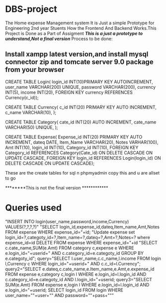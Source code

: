 # DBS-project
The Home expense Management system
It is Just a simple Prototype for Engineering 2nd year Stuents How the  Frontend And Backend Works.This Project is Done as a Part of Assigment
***************This is a just a prototype to understand,Not a final version***************
Process to be done:
## Install xampp latest version,and install mysql connector zip and tomcate server 9.0 package from your browser
CREATE TABLE Login(
  login_id INT(10)PRIMARY KEY AUTOINCREMENT,
  user_name VARCHAR(200) UNIQUE,
  password VARCHAR(200),
  currency INT(5),
  income INT(20),
  FOREIGN KEY currency REFERENCES Currency(c_id));
  
CREATE TABLE Currency(
    c_id INT(20) PRIMARY KEY AUTO INCREMENT,
    c_name VARCHAR(10),
    );



CREATE TABLE Category(
  cate_id INT(20) AUTO INCREMENT,
  cate_name VARCHAR(50) UNIQUE,
  );
  
  
  
CREATE TABLE Expense(
  Expense_id INT(20) PRIMARY KEY AUTO INCREMENT,
  dateq DATE,
  Item_Name VARCHAR(20),
  Notes VARHAR(100),
  Amt INT(10),
  login_id INT(10),
  Category_id INT(10),
  FOREIGN KEY Category_id REFERENCES Category(Cate_id) ON DELETE CASCADE ON UPDATE CASCADE,
  FOREIGN KEY login_id REFERENCES Login(login_id) ON DELETE CASCADE ON UPDATE CASCADE);
  
These are the create tables for sql n phpmyadmin copy this and u are allset to go


********This is not the final version ************

# Queries used
"INSERT INTO login(user_name,password,income,Currency) VALUES(?,?,?,?)"
"SELECT login_id,expense_id,dateq,Item_name,Amt,Notes FROM expense WHERE expense_id="+id;
"Update expense set login_id=?,categoty_id=?,Item_name=?,dateq=?,Amt=?,Notes=? where expense_id=id
DELETE FROM expense WHERE expense_id="+id
"SELECT c.cate_name,SUM(e.Amt) FROM category c,expense e WHERE e.login_id="+userid+" AND c.category_id=e.categoty_id GROUP BY e.categoty_id";
query="SELECT l.user_name,c.c_name,l.income FROM login l,Currency c WHERE login_id="+userid+" AND c.c_id=l.Currency";
query2="SELECT e.dateq,c.cate_name,e.Item_name,e.Amt,e.expense_id FROM expense e,category c,login l WHERE e.login_id=l.login_id AND c.category_id=e.categoty_id AND l.login_id="+userid;
query3="SELECT SUM(e.Amt) FROM expense e,login l WHERE e.login_id=l.login_id AND e.login_id="+userid;
SELECT login_id FROM login WHERE user_name=\""+user+"\" AND password=\""+pass+"\""
